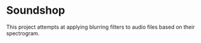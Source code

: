 # Soundshop
This project attempts at applying blurring filters to audio files based on their spectrogram.
